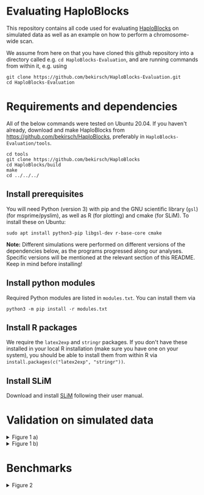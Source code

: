 # Evaluating HaploBlocks

This repository contains all code used for evaluating [HaploBlocks](https://github.com/bekirsch/HaploBlocks) on simulated data as well as an example on how to perform a chromosome-wide scan.

We assume from here on that you have cloned this github repository into a directory called e.g.
`cd HaploBlocks-Evaluation`, and are running commands from within it, e.g. using

```
git clone https://github.com/bekirsch/HaploBlocks-Evaluation.git
cd HaploBlocks-Evaluation
```

# Requirements and dependencies

All of the below commands were tested on Ubuntu 20.04. If you haven't already, download and make HaploBlocks from https://github.com/bekirsch/HaploBlocks, preferably in `HaploBlocks-Evaluation/tools`. 

```
cd tools
git clone https://github.com/bekirsch/HaploBlocks
cd HaploBlocks/build
make
cd ../../../
```

## Install prerequisites

You will need Python (version 3) with pip and the GNU scientific library (`gsl`) (for msprime/pyslim), as well as R (for plotting) and cmake (for SLiM). To install these on Ubuntu:

```
sudo apt install python3-pip libgsl-dev r-base-core cmake
```

**Note:** Different simulations were performed on different versions of the dependencies below, as the programs progressed along our analyses. Specific versions will be mentioned at the relevant section of this README. Keep in mind before installing!

## Install python modules

Required Python modules are listed in `modules.txt`. You can install them via

```
python3 -m pip install -r modules.txt
```

## Install R packages

We require the `latex2exp` and `stringr` packages. If you don't have these installed in your local R installation (make sure you have one on your system), you should be able to install them from within R via `install.packages(c("latex2exp", "stringr"))`.

## Install SLiM

Download and install [SLiM](http://messerlab.org/slim/) following their user manual.

# Validation on simulated data

<details>
    <summary>Figure 1 a)</summary>

   ### Software Versions:

   SLiM:       3.4

   tskit:      0.3.2

   pyslim:     0.403

   msprime:    0.7.4

   1. Create a directory for simulations:
   ```
   mkdir results/evaluation/Additive_10Mb_10kNe
   ```
   2. Define a function for simulating:
   ```
   simulating() {
   seed=$(openssl rand 4 | od -DAn);
   slim -s $seed scripts/Additive.slim &>/dev/null;
   trees=$(echo "results/evaluation/Additive_10Mb_10kNe/simulation${seed}/${seed}_sC0.02_mF*.trees" | tr -d ' ');

   for file in $trees; do
       python3 scripts/recapitation.py -i $file &>/dev/null;
       line=$(cat ${file/.trees/.trees.vcf} | grep -n '4999999' | cut -f1 | cut -d":" -f1)
       cat ${file/.trees/.trees.vcf} | awk -F '\t' -v OFS='\t' -v m=$line -v n=4 -v el='0' 'NR == m { $n = el } 1' | awk -F '\t' -v OFS='\t' -v m=$line -v n=5 -v el='1' 'NR == m { $n = el } 1' | gzip > ${file/.trees/.trees.uniform.vcf.gz}
       rm ${file/.trees/.trees.vcf}
   done
   }
   export -f simulating
   ```

   3. Run 50 simulations (make use of GNU parallel to speed up - provided your setup allows it):
   ```
   for i in {1..50}; do simulating; done
   ```

   4. Create a lookup-table:
   ```
   tools/HaploBlocks/build/filter_lookup -max_k 2000 > results/evaluation/Additive_10Mb_10kNe/ancestry.lookup
   ```

   5. Create a directory for the output:
   ```
   mkdir results/evaluation/Additive_10Mb_10kNe/output
   ```

   6. Define a function for running HaploBlocks:
   ```
   HaploBlocks() {
   vcf_gz=$1;
   vcf=${vcf_gz/.vcf.gz/.vcf}
   cmap=${vcf/.vcf/.vcf.positions};
   rmap=${cmap/.positions/.positions.map};

   zcat $vcf_gz > $vcf
   tools/HaploBlocks/build/extract_positions -i $vcf -o $cmap &>/dev/null;
   awk -v OFS='\t' '{print "chr1", "snp"NR, (50*log(1/(1-(2*1e-8*$0)))), $0}' $cmap | tr ',' '.' > $rmap;
   tools/HaploBlocks/build/full --out_folder results/evaluation/Additive_10Mb_10kNe/output --vcf_path $vcf --genetic_map_path $rmap --lookup_path results/evaluation/Additive_10Mb_10kNe/ancestry.lookup --remove &>/dev/null;

   rm $vcf;
   rm $cmap;
   rm $rmap;
   }
   export -f HaploBlocks
   ```

   7. Run HaploBlocks:
   ```
   for file in results/evaluation/Additive_10Mb_10kNe/simulation*/*.uniform.vcf.gz; do HaploBlocks $file; done
   ```
   8. Count the simulations (needed for plotting):
   ```
   all=$(ls results/evaluation/Additive_10Mb_10kNe/output/*filtered.sHat.csv | wc -l)
   files=$((all / 13))
   ```

   9. Plot Figure:
   ```
   Rscript scripts/Plot_Fig1a.R results/evaluation/Additive_10Mb_10kNe/output $files
   ```

</details>

<details>
    <summary>Figure 1 b)</summary>

   ### Software Versions:

   SLiM:       3.4

   tskit:      0.3.2

   pyslim:     0.403

   msprime:    0.7.4

1. create directory for simulations:
```
mkdir results/evaluation/Gravel_CEU
```

2. Define a function for simulating:
```
simulating_Gravel_CEU() {
  seed=$(openssl rand 4 | od -DAn);
  slim -s $seed -d gen=$1 scripts/Gravel_CEU.slim;
}
export -f simulating_Gravel_CEU
```

3. Define a function for recapitation:
```
recap_Gravel_CEU() {
  trees=$1
  python3 scripts/recapitation_gravel_CEU.py -i $trees;
  line=$(cat ${trees/.trees/.trees.vcf} | grep -n '5000000' | cut -f1 | cut -d":" -f1)
  cat ${trees/.trees/.trees.vcf} | awk -F '\t' -v OFS='\t' -v m=$line -v n=4 -v el='0' 'NR == m { $n = el } 1' | awk -F '\t' -v OFS='\t' -v m=$line -v n=5 -v el='1' 'NR == m { $n = el } 1' | gzip > ${trees/.trees/.trees.uniform.vcf.gz}
  rm ${trees/.trees/.trees.vcf}
  line=$(zcat ${trees/.trees/.trees.uniform.vcf.gz} | cut -f2 | grep -n '\<5000000\>' | cut -d':' -f1);
  zcat ${trees/.trees/.trees.uniform.vcf.gz} | awk -v li=$line 'NR==li' | cut -f1-9 --complement | grep -o '1' | wc -l > ${trees/.trees/.trees.uniform.vcf.gz.count}
}
export -f recap_Gravel_CEU
```
4. Run simulations:

We run more simulations for intermediate generations ago, to ensure sufficient intermediate frequencies are reached.

  For upper and lower frequencies:
  ```
  for g in 5850 5800 5750 5700 5650 5300 5250 5200 5150; do
	  for i in {1..20}; do simulating_Gravel_CEU $g; done
  done
  ```
  For intermediate frequencies:
  ```
  for g in 5600 5550 5500 5450 5400 5350; do
	  for i in {1..40}; do simulating_Gravel_CEU $g; done
  done
  ```
  And to recapitate:
  ```
  for file in results/evaluation/Gravel_CEU/*simulation*/*trees; do recap_Gravel_CEU $file; done
  ```
5. Create directory for output:
```
mkdir results/evaluation/output_gravel_CEU
mv results/evaluation/Gravel_CEU/*simulation*/*.count results/evaluation/output_gravel_CEU
```
6. Define a function for running HaploBlocks:
```
HaploBlocks_gravel_CEU() {
vcf_gz=$1;
vcf=${vcf_gz/.vcf.gz/.vcf}
cmap=${vcf/.vcf/.vcf.positions};
rmap=${cmap/.positions/.positions.map};
zcat $vcf_gz > $vcf
tools/HaploBlocks/extract_positions -i $vcf -o $cmap &>/dev/null;
awk -v OFS='\t' '{print "chr1", "snp"NR, (50*log(1/(1-(2*1e-8*$0)))), $0}' $cmap | tr ',' '.' > $rmap;
tools/HaploBlocks/full --out_folder results/evaluation/output_gravel_CEU --vcf_path $vcf --genetic_map_path $rmap --lookup_path results/evaluation/ancestry.lookup --remove &>/dev/null;
rm $vcf;
rm $cmap;
rm $rmap;
}
export -f HaploBlocks_gravel_CEU
```
7. Run HaploBlocks:
```
for file in results/evaluation/Gravel_CEU/*simulation*/*.uniform.vcf.gz; do HaploBlocks_gravel_CEU $file; done
```

8. Plot results:
```
Rscript scripts/Plot_Fig1b.R results/evaluation/output_gravel_CEU $files
```


</details>

# Benchmarks

<details>
    <summary>Figure 2</summary>

   ### Software Versions:

   RAISD:       2.9


1. Download and install [RAiSD](https://github.com/alachins/raisd) to the following their instructions, again preferably in `HaploBlocks-Evaluation/tools`.

2. Download and unpack [chromosome 2](http://ftp.1000genomes.ebi.ac.uk/vol1/ftp/release/20130502/ALL.chr2.phase3_shapeit2_mvncall_integrated_v5b.20130502.genotypes.vcf.gz):

**Note:** The unpacked size of this vcf is ~72GB. You can use a smaller chromosome instead.

```
mkdir chr
cd chr/
wget http://ftp.1000genomes.ebi.ac.uk/vol1/ftp/release/20130502/ALL.chr2.phase3_shapeit2_mvncall_integrated_v5b.20130502.genotypes.vcf.gz
gzip -d ALL.chr2.phase3_shapeit2_mvncall_integrated_v5b.20130502.genotypes.vcf.gz
```

3. Download the appropriate genetic maps, i.e.:
```
wget https://bochet.gcc.biostat.washington.edu/beagle/genetic_maps/plink.GRCh37.map.zip
unzip plink.GRCh37.map.zip
```

4. Install vcftools:
```
sudo apt install vcftools
```

5. Remove indels and for MAF > 0.01:
```
file=ALL.chr2.phase3_shapeit2_mvncall_integrated_v5b.20130502.genotypes.vcf
vcftools --vcf $file --remove-indels --maf 0.01 --recode --out ${file/.vcf/.MAF0.01}
```

6. Extract a list of all SNPs:
```
file=ALL.chr2.phase3_shapeit2_mvncall_integrated_v5b.20130502.genotypes.MAF0.01.recode.vcf
cat $file | grep -v '#' | cut -f3 > ${file/.vcf/.SNPs}
```

7. Generate random SNP-lists:
```
cat ${file/.vcf/.SNPs} | shuf -n100 > 100SNPs.list
cat ${file/.vcf/.SNPs} | shuf -n1000 > 1kSNPs.list
cat ${file/.vcf/.SNPs} | shuf -n10000 > 10kSNPs.list
cat ${file/.vcf/.SNPs} | shuf -n100000 > 100kSNPs.list
```

8. Generate vcfs containing only these SNPs:
```
vcftools --vcf $file --snps 100SNPs.list --recode --out ${file/.recode.vcf/.100SNPs}
vcftools --vcf $file --snps 1kSNPs.list --recode --out ${file/.recode.vcf/.1kSNPs}
vcftools --vcf $file --snps 10kSNPs.list --recode --out ${file/.recode.vcf/.10kSNPs}
vcftools --vcf $file --snps 100kSNPs.list --recode --out ${file/.recode.vcf/.100kSNPs}
```

9. Generate vcfs containg different numbers of random individuals:
```
vcftools --vcf $file --max-indv 5 --recode --out ${file/.recode.vcf/.5INDs}
vcftools --vcf $file --max-indv 50 --recode --out ${file/.recode.vcf/.50INDs}
vcftools --vcf $file --max-indv 500 --recode --out ${file/.recode.vcf/.500INDs}
```

10. Run RAiSD on all vcfs:
```
for vcf in *.recode.vcf; do ../tools/RAiSD -n $vcf -I $vcf -f; done
```

</details>

<!---

 Generate a genetic map-file for each sample
for vcf in *s.recode.vcf; do cat $vcf | grep -v '#' | awk '{ print $1 "\t" $3 "\t" $2 "\t"  $2}' > ${vcf/s.recode.vcf/s.recode.vcf.rmap}; done

# Benchmark hapbin
for vcf in *s.recode.vcf; do taskset 1 /usr/bin/time -v ../tools/hapbin/build/ihsbin --hap ${vcf/s.recode.vcf/s.recode.vcf.impute.hap} --map ${vcf/s.recode.vcf/s.recode.vcf.rmap} --minmaf 0.0 --out '../results/benchmark/'${vcf/s.recode.vcf/s.recode.vcf.impute.hap.out} &> '../results/benchmark/'${vcf/s.recode.vcf/s.recode.vcf.impute.hap.out.bench}; done

# Extract results for individuals
for file in ../results/benchmark/*INDs.*.out.bench; do (cat $file | grep 'Haplotype count' | cut -d' ' -f3; cat $file | grep 'User time' | cut -d' ' -f4; cat $file | grep 'Maximum resident' | cut -d' ' -f6) > ${file/.bench/.benchN}; done
paste ../results/benchmark/*INDs.*.out.benchN | awk '{ print $4 "\t" $2 "\t" $5 "\t" $1 "\t" $3}' > ../results/benchmark/hapbinIND.bench

# Extract results for SNPs
for file in ../results/benchmark/*SNPs.*.out.bench; do (cat $file | grep 'Loaded' | cut -d' ' -f2; cat $file | grep 'User time' | cut -d' ' -f4; cat $file | grep 'Maximum resident' | cut -d' ' -f6) > ${file/.bench/.benchN}; done
paste ../results/benchmark/*SNPs.*.out.benchN | awk '{ print $2 "\t" $4 "\t" $3 "\t" $1}' > ../results/benchmark/hapbinSNP.bench

# Remove temporary files
rm ../results/benchmark/*.out.benchN

# Compute lookup-table for 1000 Genomes phase 3
../tools/haploblocks/filter_lookup -max_k 5008 > 1000GPP3.lookup

# Benchmark haploblocks
for vcf in *s.recode.vcf; do taskset 1 /usr/bin/time -v ../tools/haploblocks/full --out_folder ./ --vcf_path $vcf --genetic_map_path plink.chr22.GRCh37.map --lookup_path 1000GPP3.lookup --remove &> '../results/benchmark/'${vcf/s.recode.vcf/s.recode.vcf.blocks.bench}; done

# Extract results for individuals
for file in ../results/benchmark/*INDs.*.blocks.bench; do (cat $file | grep 'individuals' | cut -d' ' -f1; cat $file | grep 'User time' | cut -d' ' -f4; cat $file | grep 'Maximum resident' | cut -d' ' -f6) > ${file/.bench/.benchN}; done
paste ../results/benchmark/*INDs.*.blocks.benchN | awk '{ print $4 "\t" $2 "\t" $5 "\t" $1 "\t" $3}' > ../results/benchmark/haploblocksIND.bench

# Extract results for SNPs
for file in ../results/benchmark/*SNPs.*.blocks.bench; do (cat $file | grep 'Wrote' | cut -d' ' -f2; cat $file | grep 'User time' | cut -d' ' -f4; cat $file | grep 'Maximum resident' | cut -d' ' -f6) > ${file/.bench/.benchN}; done
paste ../results/benchmark/*SNPs.*.blocks.benchN | awk '{ print $2 "\t" $4 "\t" $3 "\t" $1}' > ../results/benchmark/haploblocksSNP.bench

# Remove temporary files
rm ../results/benchmark/*.blocks.benchN

# Plot results
Rscript ../scripts/Plot_benchmark.R ../results/benchmark/

cd ../

--->